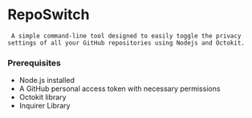 # RepoSwitch
 ``` A simple command-line tool designed to easily toggle the privacy settings of all your GitHub repositories using Nodejs and Octokit.```

### Prerequisites
- Node.js installed
- A GitHub personal access token with necessary permissions
- Octokit library
- Inquirer Library
